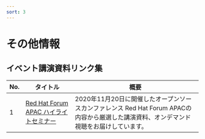 ```yaml
---
sort: 3
---
```


# その他情報



## イベント講演資料リンク集

| No.          | タイトル          | 概要 |
| --------------- | -------------- | ---- |
|1|[Red Hat Forum APAC ハイライトセミナー](https://redhat-forum.jp/)|2020年11月20日に開催したオープンソースカンファレンス Red Hat Forum APACの内容から厳選した講演資料、オンデマンド視聴をお届けしています。|
